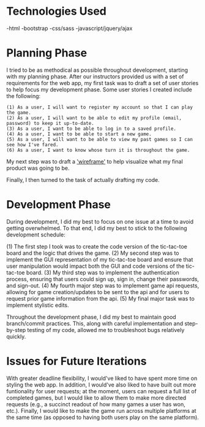 # Technologies Used
-html
-bootstrap
-css/sass
-javascript/jquery/ajax

# Planning Phase
I tried to be as methodical as possible throughout development, starting with my planning phase. After our instructors provided us with a set of requirements for the web app, my first task was to draft a set of user stories to help focus my development phase. Some user stories I created include the following:

    (1) As a user, I will want to register my account so that I can play the game.
    (2) As a user, I will want to be able to edit my profile (email, password) to keep it up-to-date.
    (3) As a user, I want to be able to log in to a saved profile.
    (4) As a user, I want to be able to start a new game.
    (5) As a user, I will want to be able to view my past games so I can see how I've fared.
    (6) As a user, I want to know whose turn it is throughout the game.

My next step was to draft a ['wireframe'](https://imgur.com/mpHsxTV) to help visualize what my final product was going to be.

Finally, I then turned to the task of actually drafting my code.

# Development Phase
During development, I did my best to focus on one issue at a time to avoid getting overwhelmed. To that end, I did my best to stick to the following development schedule:

  (1) The first step I took was to create the code version of the tic-tac-toe board and the logic that drives the game.
  (2) My second step was to implement the GUI representation of my tic-tac-toe board and ensure that user manipulation would impact both the GUI and code versions of the tic-tac-toe board.
  (3) My third step was to implement the authentication process, ensuring that users could sign up, sign in, change their passwords, and sign-out.
  (4) My fourth major step was to implement game api requests, allowing for game creation/updates to be sent to the api and for users to request prior game information from the api.
  (5) My final major task was to implement stylistic edits.

Throughout the development phase, I did my best to maintain good branch/commit practices. This, along with careful implementation and step-by-step testing of my code, allowed me to troubleshoot bugs relatively quickly.

# Issues for Future Iterations
With greater deadline flexibility, I would've liked to have spent more time on  styling the web app. In addition, I would've also liked to have built out more funtionality for user requests; at the moment, users can request a full list of completed games, but I would like to allow them to make more directed requests (e.g., a succinct readout of how many games a user has won, etc.). Finally, I would like to make the game run across multiple platforms at the same time (as opposed to having both users play on the same platform).
